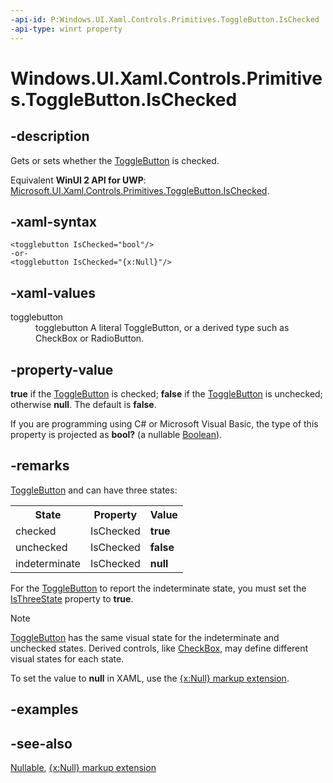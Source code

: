 ```yaml
---
-api-id: P:Windows.UI.Xaml.Controls.Primitives.ToggleButton.IsChecked
-api-type: winrt property
---
```


<!-- Property syntax
public Windows.Foundation.IReference<bool> IsChecked { get;  set; }
-->

# Windows.UI.Xaml.Controls.Primitives.ToggleButton.IsChecked

## -description
Gets or sets whether the [ToggleButton](togglebutton.md) is checked.

Equivalent **WinUI 2 API for UWP**: [Microsoft.UI.Xaml.Controls.Primitives.ToggleButton.IsChecked](/windows/winui/api/microsoft.ui.xaml.controls.primitives.togglebutton.ischecked).

## -xaml-syntax
```xaml
<togglebutton IsChecked="bool"/>
-or-
<togglebutton IsChecked="{x:Null}"/>
```


## -xaml-values
<dl><dt>togglebutton</dt><dd>togglebutton A literal ToggleButton, or a derived type such as CheckBox or RadioButton.</dd>
</dl>

## -property-value
**true** if the [ToggleButton](togglebutton.md) is checked; **false** if the [ToggleButton](togglebutton.md) is unchecked; otherwise **null**. The default is **false**.

<!--Projection dochack:-->
If you are programming using C# or Microsoft Visual Basic, the type of this property is projected as **bool?** (a nullable [Boolean](/dotnet/api/system.boolean?view=dotnet-uwp-10.0&preserve-view=true)).

## -remarks
[ToggleButton](togglebutton.md) and can have three states: <table>
   <tr><th>State</th><th>Property</th><th>Value</th></tr>
   <tr><td>checked</td><td>IsChecked</td><td><b>true</b></td></tr>
   <tr><td>unchecked</td><td>IsChecked</td><td><b>false</b></td></tr>
   <tr><td>indeterminate</td><td>IsChecked</td><td><b>null</b></td></tr>
</table>

 For the [ToggleButton](togglebutton.md) to report the indeterminate state, you must set the [IsThreeState](togglebutton_isthreestate.md) property to **true**.

> [!NOTE]
> [ToggleButton](togglebutton.md) has the same visual state for the indeterminate and unchecked states. Derived controls, like [CheckBox](../windows.ui.xaml.controls/checkbox.md), may define different visual states for each state.

To set the value to **null** in XAML, use the [{x:Null} markup extension](/windows/uwp/xaml-platform/x-null-markup-extension).

## -examples

## -see-also
[Nullable](/dotnet/api/system.nullable-1?view=dotnet-uwp-10.0&preserve-view=true), [{x:Null} markup extension](/windows/uwp/xaml-platform/x-null-markup-extension)
